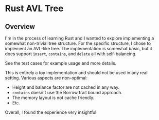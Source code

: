 # Rust AVL Tree

## Overview

I'm in the process of learning Rust and I wanted to explore implementing a somewhat non-trivial tree structure. For the
specific structure, I chose to implement an AVL-like tree. The implementation is somewhat basic, but it does support 
`insert`, `contains`, and `delete` all with self-balancing.

See the test cases for example usage and more details.

This is entirely a toy implementation and should not be used in any real setting. Various aspects are non-optimal:

- Height and balance factor are not cached in any way.
- `contains` doesn't use the Borrow trait bound approach.
- The memory layout is not cache friendly.
- Etc.

Overall, I found the experience very insightful.
